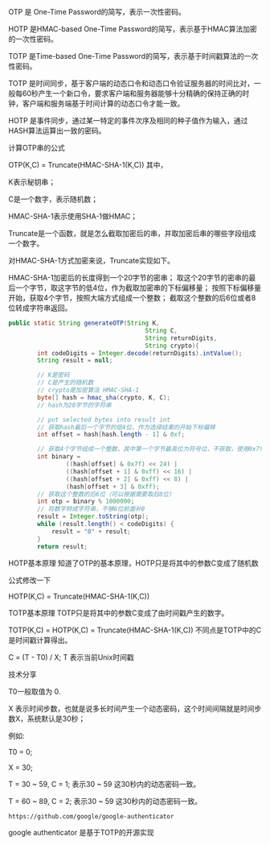OTP 是 One-Time Password的简写，表示一次性密码。

HOTP 是HMAC-based One-Time Password的简写，表示基于HMAC算法加密的一次性密码。

TOTP 是Time-based One-Time Password的简写，表示基于时间戳算法的一次性密码。

TOTP 是时间同步，基于客户端的动态口令和动态口令验证服务器的时间比对，一般每60秒产生一个新口令，要求客户端和服务器能够十分精确的保持正确的时钟，客户端和服务端基于时间计算的动态口令才能一致。

HOTP 是事件同步，通过某一特定的事件次序及相同的种子值作为输入，通过HASH算法运算出一致的密码。

计算OTP串的公式

OTP(K,C) = Truncate(HMAC-SHA-1(K,C))
其中，

K表示秘钥串；

C是一个数字，表示随机数；

HMAC-SHA-1表示使用SHA-1做HMAC；

Truncate是一个函数，就是怎么截取加密后的串，并取加密后串的哪些字段组成一个数字。

对HMAC-SHA-1方式加密来说，Truncate实现如下。

HMAC-SHA-1加密后的长度得到一个20字节的密串；
取这个20字节的密串的最后一个字节，取这字节的低4位，作为截取加密串的下标偏移量；
按照下标偏移量开始，获取4个字节，按照大端方式组成一个整数；
截取这个整数的后6位或者8位转成字符串返回。

```java
public static String generateOTP(String K,
                                      String C,
                                      String returnDigits,
                                      String crypto){
        int codeDigits = Integer.decode(returnDigits).intValue();
        String result = null;

        // K是密码
        // C是产生的随机数
        // crypto是加密算法 HMAC-SHA-1
        byte[] hash = hmac_sha(crypto, K, C);
        // hash为20字节的字符串

        // put selected bytes into result int
        // 获取hash最后一个字节的低4位，作为选择结果的开始下标偏移
        int offset = hash[hash.length - 1] & 0xf;

        // 获取4个字节组成一个整数，其中第一个字节最高位为符号位，不获取，使用0x7f
        int binary =
                ((hash[offset] & 0x7f) << 24) |
                ((hash[offset + 1] & 0xff) << 16) |
                ((hash[offset + 2] & 0xff) << 8) |
                (hash[offset + 3] & 0xff);
        // 获取这个整数的后6位（可以根据需要取后8位）
        int otp = binary % 1000000;
        // 将数字转成字符串，不够6位前面补0
        result = Integer.toString(otp);
        while (result.length() < codeDigits) {
            result = "0" + result;
        }
        return result;

```

HOTP基本原理
知道了OTP的基本原理，HOTP只是将其中的参数C变成了随机数

公式修改一下

HOTP(K,C) = Truncate(HMAC-SHA-1(K,C))

TOTP基本原理
TOTP只是将其中的参数C变成了由时间戳产生的数字。

TOTP(K,C) = HOTP(K,C) = Truncate(HMAC-SHA-1(K,C))
不同点是TOTP中的C是时间戳计算得出。

C = (T - T0) / X;
T 表示当前Unix时间戳

技术分享

T0一般取值为 0.

X 表示时间步数，也就是说多长时间产生一个动态密码，这个时间间隔就是时间步数X，系统默认是30秒；

例如:

T0 = 0;

X = 30;

T = 30 ~ 59, C = 1; 表示30 ~ 59 这30秒内的动态密码一致。

T = 60 ~ 89, C = 2; 表示30 ~ 59 这30秒内的动态密码一致。


```
https://github.com/google/google-authenticator
```

google authenticator 是基于TOTP的开源实现